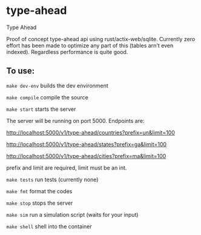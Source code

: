 # type-ahead
Type Ahead

Proof of concept type-ahead api using rust/actix-web/sqlite. Currently zero effort has been made to optimize 
any part of this (tables arn't even indexed). Regardless performance is quite good.

## To use:

`make dev-env` builds the dev environment

`make compile` compile the source 

`make start` starts the server

The server will be running on port 5000. Endpoints are:

[http://localhost:5000/v1/type-ahead/countries?prefix=un&limit=100](http://localhost:5000/v1/type-ahead/countries?prefix=un&limit=100)

[http://localhost:5000/v1/type-ahead/states?prefix=ga&limit=100](http://localhost:5000/v1/type-ahead/states?prefix=ga&limit=100)

[http://localhost:5000/v1/type-ahead/cities?prefix=ma&limit=100](http://localhost:5000/v1/type-ahead/cities?prefix=ma&limit=100)

prefix and limit are required, limit must be an int.

`make tests` run tests (currently none)

`make fmt` format the codes

`make stop` stops the server

`make sim` run a simulation script (waits for your input)

`make shell` shell into the container
